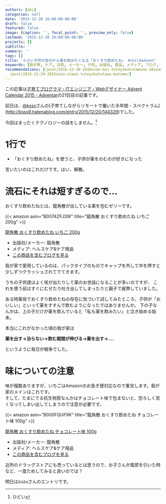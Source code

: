 ```yaml
---
authors: [aki]
categories: null
date: '2015-12-20 16:00:00-08:00'
draft: false
featured: false
image: {caption: '', focal_point: '', preview_only: false}
lastmod: '2015-12-20 16:00:00-08:00'
projects: []
subtitle: ''
summary: ''
tags: []
title: '小さい子供が自分から薬を飲みたくなる「おくすり飲めたね」 #childadvent'
keywords: [我が家, ケア, 注意, メーカー, 子供, 出版社, 商品, メディア, ブログ, 恐ろしく]
recommendations: [/post/2016-12-30-2016nian-mai-tuteyokatutamono-10xuan/, /post/2015-12-06-donnazi-gong-mohao-kininaru-uyan-woguang-merutatuta1tunofang-fa/,
  /post/2015-12-29-2015nian-nimai-tuteyokatutawu-matome/]
---
```


この記事は[子育てプログラマ・ITエンジニア・Webデザイナー Advent Calendar 2015 - Adventar](http://www.adventar.org/calendars/853)の21日目の記事です。

前日は、[@_ksss_](https://twitter.com/_ksss_)さんの[子育てしながらリモートで働いた半年間 - スペクトラム](http://ksss9.hatenablog.com/entry/2015/12/20/144329)でした。

今回はまったくテクノロジーの話をしません。[^1] 

# 1行で

- 「おくすり飲めたね」を使うと、子供が薬をのむのが好きになった

言いたいのはこれだけです。はい、解散。

# 流石にそれは短すぎるので...

おくすり飲めたねとは、龍角散が出している薬を包むゼリーです。

{{< amazon asin="B0074ZFJ3W" title="龍角散 おくすり飲めたね いちご 200g" >}}

[龍角散 おくすり飲めたね いちご 200g](http://www.amazon.co.jp/exec/obidos/ASIN/B0074ZFJ3W/chezou-22/)

- 出版社/メーカー: 龍角散
- メディア: ヘルスケア&ケア用品
- [この商品を含むブログを見る](http://d.hatena.ne.jp/asin/B0074ZFJ3W/chezou-22)

我が家で愛用しているのは、パックタイプのものでキャップを外して中を押すと少しずつクラッシュされてでてきます。

うちの子供達はよく咳が出たりして薬のお世話になることが多いのですが、 これを使う前はすぐにむせたり吐き出してしまったりと親子で疲弊していました。

ある時薬局でおくすり飲めたねの存在に気づいて試してみたところ、子供が「おいしい」といって薬をすすんで飲むようになったではありませんか。 下の子なんかは、上の子だけが薬を飲んでいると「私も薬を飲みたい」と泣き始める始末。

本当にこれがなかった頃の我が家は

**薬を出す→治らない→飲む期間が伸びる→薬を出す→....**

というように毎日が戦争でした。

# 味についての注意

味が複数ありますが、いちごはAmazonのお急ぎ便対応なので重宝します。我が家のメインはこれです。  
そして、たまにでる抗生物質なんかはチョコレート味で包まないと、恐ろしく苦くなってしまい出してしまうので注意が必要です。

{{< amazon asin="B000FQUF9K" title="龍角散 おくすり飲めたね チョコレート味 100g" >}}

[龍角散 おくすり飲めたね チョコレート味 100g](http://www.amazon.co.jp/exec/obidos/ASIN/B000FQUF9K/chezou-22/)

- 出版社/メーカー: 龍角散
- メディア: ヘルスケア&ケア用品
- [この商品を含むブログを見る](http://d.hatena.ne.jp/asin/B000FQUF9K/chezou-22)

近所のドラッグストアにも売っているとは思うので、お子さんが風邪を引いた時など、一度ためしてみると良いのでは？

明日はzuzuさんのエントリです。

[^1]: ひどい